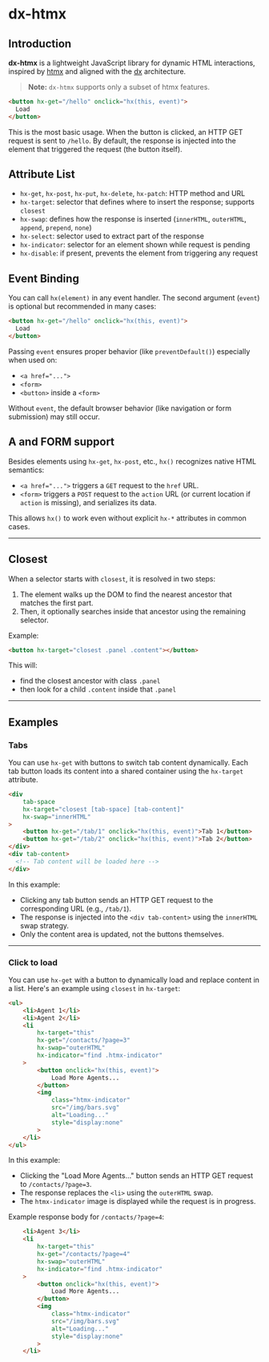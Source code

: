 # dx-htmx

## Introduction

**dx-htmx** is a lightweight JavaScript library for dynamic HTML interactions, inspired by [htmx](https://htmx.org/) and aligned with the [dx](https://github.com/xtompie/dx) architecture.

> **Note:** `dx-htmx` supports only a subset of htmx features.

```html
<button hx-get="/hello" onclick="hx(this, event)">
  Load
</button>
```

This is the most basic usage. When the button is clicked, an HTTP GET request is sent to `/hello`. By default, the response is injected into the element that triggered the request (the button itself).

## Attribute List

* `hx-get`, `hx-post`, `hx-put`, `hx-delete`, `hx-patch`: HTTP method and URL
* `hx-target`: selector that defines where to insert the response; supports `closest`
* `hx-swap`: defines how the response is inserted (`innerHTML`, `outerHTML`, `append`, `prepend`, `none`)
* `hx-select`: selector used to extract part of the response
* `hx-indicator`: selector for an element shown while request is pending
* `hx-disable`: if present, prevents the element from triggering any request

## Event Binding

You can call `hx(element)` in any event handler. The second argument (`event`) is optional but recommended in many cases:

```html
<button hx-get="/hello" onclick="hx(this, event)">
  Load
</button>
```

Passing `event` ensures proper behavior (like `preventDefault()`) especially when used on:

* `<a href="...">`
* `<form>`
* `<button>` inside a `<form>`

Without `event`, the default browser behavior (like navigation or form submission) may still occur.

## A and FORM support

Besides elements using `hx-get`, `hx-post`, etc., `hx()` recognizes native HTML semantics:

* `<a href="...">` triggers a `GET` request to the `href` URL.
* `<form>` triggers a `POST` request to the `action` URL (or current location if `action` is missing), and serializes its data.

This allows `hx()` to work even without explicit `hx-*` attributes in common cases.

---

## Closest

When a selector starts with `closest`, it is resolved in two steps:

1. The element walks up the DOM to find the nearest ancestor that matches the first part.
2. Then, it optionally searches inside that ancestor using the remaining selector.

Example:

```html
<button hx-target="closest .panel .content"></button>
```

This will:

* find the closest ancestor with class `.panel`
* then look for a child `.content` inside that `.panel`

---

## Examples

### Tabs

You can use `hx-get` with buttons to switch tab content dynamically. Each tab button loads its content into a shared container using the `hx-target` attribute.

```html
<div
    tab-space
    hx-target="closest [tab-space] [tab-content]"
    hx-swap="innerHTML"
>
    <button hx-get="/tab/1" onclick="hx(this, event)">Tab 1</button>
    <button hx-get="/tab/2" onclick="hx(this, event)">Tab 2</button>
</div>
<div tab-content>
  <!-- Tab content will be loaded here -->
</div>
```

In this example:

* Clicking any tab button sends an HTTP GET request to the corresponding URL (e.g., `/tab/1`).
* The response is injected into the `<div tab-content>` using the `innerHTML` swap strategy.
* Only the content area is updated, not the buttons themselves.

---

### Click to load

You can use `hx-get` with a button to dynamically load and replace content in a list. Here's an example using `closest` in `hx-target`:

```html
<ul>
    <li>Agent 1</li>
    <li>Agent 2</li>
    <li
        hx-target="this"
        hx-get="/contacts/?page=3"
        hx-swap="outerHTML"
        hx-indicator="find .htmx-indicator"
    >
        <button onclick="hx(this, event)">
            Load More Agents...
        </button>
        <img
            class="htmx-indicator"
            src="/img/bars.svg"
            alt="Loading..."
            style="display:none"
        >
    </li>
</ul>
```

In this example:

* Clicking the "Load More Agents..." button sends an HTTP GET request to `/contacts/?page=3`.
* The response replaces the `<li>` using the `outerHTML` swap.
* The `htmx-indicator` image is displayed while the request is in progress.

Example response body for `/contacts/?page=4`:

```html
    <li>Agent 3</li>
    <li
        hx-target="this"
        hx-get="/contacts/?page=4"
        hx-swap="outerHTML"
        hx-indicator="find .htmx-indicator"
    >
        <button onclick="hx(this, event)">
            Load More Agents...
        </button>
        <img
            class="htmx-indicator"
            src="/img/bars.svg"
            alt="Loading..."
            style="display:none"
        >
    </li>
```
